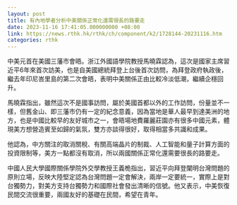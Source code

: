 ```yaml
---
layout: post
title: 有內地學者分析中美關係正常化還需很長的路要走
date: 2023-11-16 17:41:05.000000000 +08:00
link: https://news.rthk.hk/rthk/ch/component/k2/1728144-20231116.htm
categories: rthk
---
```


中美元首在美國三藩市會晤。浙江外國語學院教授馬曉霖認為，這次是國家主席習近平6年來首次訪美，也是自美國總統拜登上台後首次訪問，為拜登政府執政後，繼去年印尼峇里島的第二次會晤，表明中美關係正由比較冷淡低潮，繼續企穩回升。

馬曉霖指出，雖然這次不是國事訪問，屬於美國首都以外的工作訪問，份量並不一樣，但舊金山、即三藩市仍有一定的紀念意義，因為當地是華人最早到達美洲的地方，也是中國比較早的友好城市之一，會晤場地費羅麗莊園亦有很多中國元素，體現美方想營造賓至如歸的氣氛，雙方亦談得很好，取得相當多共識和成果。

他認為，中方關注的取消關稅、有關高端晶片的制裁、人工智能和量子計算方面的投資限制等，美方一點都沒有取消，所以兩國關係正常化還需要很長的路要走。

中國人民大學國際關係學院外交學教授王義桅指出，習近平向拜登闡明台灣問題的原則立場，反映大陸堅定認為台灣問題一定會解決，兩岸一定要統一，實際上是對台獨勢力，對美方支持台獨勢力和國際社會發出清晰的信號。他又表示，中美恢復民間交流很重要，兩國友好的基礎在民間，希望在青年。
